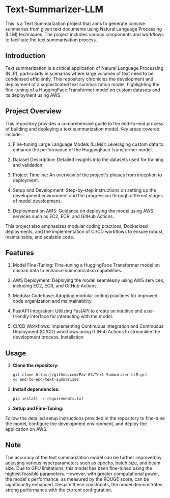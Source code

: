 # Text-Summarizer-LLM


This is a Text Summarization project that aims to generate concise summaries from given text documents using Natural Language Processing (LLM) techniques. The project includes various components and workflows to facilitate the text summarisation process.


## Introduction

Text summarization is a critical application of Natural Language Processing (NLP), particularly in scenarios where large volumes of text need to be condensed efficiently. This repository chronicles the development and deployment of a sophisticated text summarization model, highlighting the fine-tuning of a HuggingFace Transformer model on custom datasets and its deployment using AWS.


## Project Overview

This repository provides a comprehensive guide to the end-to-end process of building and deploying a text summarization model. Key areas covered include:

1. Fine-tuning Large Language Models (LLMs): Leveraging custom data to enhance  the performance of the HuggingFace Transformer model.

2. Dataset Description: Detailed insights into the datasets used for training and validation.

3. Project Timeline: An overview of the project's phases from inception to deployment.

4. Setup and Development: Step-by-step instructions on setting up the development environment and the progression through different stages of model development.

5. Deployment on AWS: Guidance on deploying the model using AWS services such as EC2, ECR, and GitHub Actions.

This project also emphasizes modular coding practices, Dockerized deployments, and the implementation of CI/CD workflows to ensure robust, maintainable, and scalable code.


## Features

1. Model Fine-Tuning: Fine-tuning a HuggingFace Transformer model on custom data to enhance summarization capabilities.

2. AWS Deployment: Deploying the model seamlessly using AWS services, including EC2, ECR, and GitHub Actions.

3. Modular Codebase: Adopting modular coding practices for improved code organization and maintainability.

4. FastAPI Integration: Utilizing FastAPI to create an intuitive and user-friendly interface for interacting with the model.

5. CI/CD Workflows: Implementing Continuous Integration and Continuous Deployment (CI/CD) workflows using GitHub Actions to streamline the development process.
Installation


## Usage

1. **Clone the repository:**

   ```bash
   git clone https://github.com/Pav-03/Text-Summarizer-LLM.git
   cd end-to-end-text-summarizer
   
2. **Install dependencies:**

   ```bash
   pip install -r requirements.txt

3. **Setup and Fine-Tuning:**

Follow the detailed setup instructions provided in the repository to fine-tune the model, configure the development environment, and deploy the application on AWS.


## Note

The accuracy of the text summarization model can be further improved by adjusting various hyperparameters such as epochs, batch size, and beam size. Due to GPU limitations, this model has been fine-tuned using the highest feasible parameters. However, with greater computational power, the model's performance, as measured by the ROUGE score, can be significantly enhanced. Despite these constraints, the model demonstrates strong performance with the current configuration.
